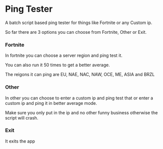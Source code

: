 # Ping Tester
A batch script based ping tester for things like Fortnite or any Custom ip.

So far there are 3 options you can choose from Fortnite, Other or Exit.
### Fortnite
In fortnite you can choose a server region and ping test it.

You can also run it 50 times to get a better average.

The reigons it can ping are EU, NAE, NAC, NAW, OCE, ME, ASIA and BRZL
### Other
In other you can choose to enter a custom ip and ping test that or enter a custom ip and ping it in better average mode.

Make sure you only put in the ip and no other funny business otherwise the script will crash.
### Exit
It exits the app
